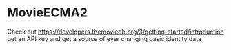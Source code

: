 # MovieECMA2

Check out https://developers.themoviedb.org/3/getting-started/introduction get an API key and get a source of ever changing basic identity data
